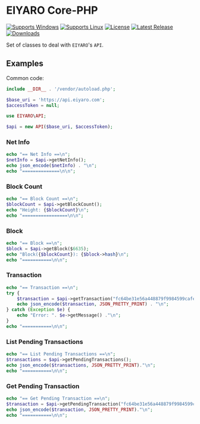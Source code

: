 # EIYARO Core-PHP

[![Supports Windows](https://img.shields.io/badge/support-Windows-blue?logo=Windows)](https://github.com/EIYARO-Project/core-php/releases/latest)
[![Supports Linux](https://img.shields.io/badge/support-Linux-yellow?logo=Linux)](https://github.com/EIYARO-Project/core-php/releases/latest)
[![License](https://img.shields.io/github/license/EIYARO-Project/core)](https://github.com/EIYARO-Project/core-php/blob/master/LICENSE)
[![Latest Release](https://img.shields.io/github/v/release/EIYARO-Project/core?label=latest%20release)](https://github.com/EIYARO-Project/core-php/releases/latest)
[![Downloads](https://img.shields.io/github/downloads/EIYARO-Project/core-php/total)](https://github.com/EIYARO-Project/core-php/releases)

Set of classes to deal with `EIYARO`'s `API`.

## Examples

Common code:
```php
include __DIR__ . '/vendor/autoload.php';

$base_uri = 'https://api.eiyaro.com';
$accessToken = null;

use EIYARO\API;

$api = new API($base_uri, $accessToken);
```

### Net Info

```php
echo "== Net Info ==\n";
$netInfo = $api->getNetInfo();
echo json_encode($netInfo) . "\n";
echo "==============\n\n";
```

### Block Count
```php
echo "== Block Count ==\n";
$blockCount = $api->getBlockCount();
echo "Height: {$blockCount}\n";
echo "=================\n\n";
```

### Block
```php
echo "== Block ==\n";
$block = $api->getBlock($6635);
echo "Block({$blockCount}): {$block->hash}\n";
echo "===========\n\n";
```

### Transaction
```php
echo "== Transaction ==\n";
try {
    $transaction = $api->getTransaction("fc64be31e56a448879f9984599cafead466ec5b1a985c6ce8e6d45685c55b7d1");
    echo json_encode($transaction, JSON_PRETTY_PRINT) . "\n";
} catch (Exception $e) {
    echo "Error: ". $e->getMessage() ."\n";
}
echo "===========\n\n";
```

### List Pending Transactions
```php
echo "== List Pending Transactions ==\n";
$transactions = $api->getPendingTransactions();
echo json_encode($transactions, JSON_PRETTY_PRINT)."\n";
echo "===========\n\n";
```

### Get Pending Transaction
```php
echo "== Get Pending Transaction ==\n";
$transaction = $api->getPendingTransaction("fc64be31e56a448879f9984599cafead466ec5b1a985c6ce8e6d45685c55b7d1");
echo json_encode($transaction, JSON_PRETTY_PRINT)."\n";
echo "===========\n\n";
```
